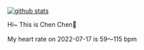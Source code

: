[![github stats](https://github-readme-stats.vercel.app/api?username=z1cheng&show_icons=true&theme=default)](https://github.com/anuraghazra/github-readme-stats)

Hi~ This is Chen Chen👋

My heart rate on 2022-07-17 is 59～115 bpm
